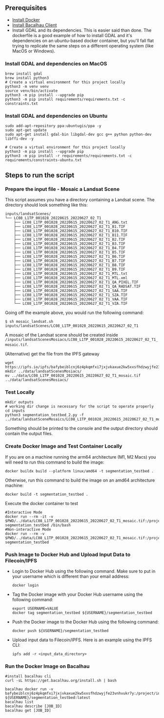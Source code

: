 ## Prerequisites
- [Install Docker](https://docs.docker.com/get-docker/)
- [Install Bacalhau Client](https://docs.bacalhau.org/getting-started/installation)
- Install GDAL and its dependencies.
This is easier said than done. The dockerfile is a good example of how to install GDAL and it's dependencies on an ubuntu-based docker container, but you'll fall flat trying to replicate the same steps on a different operating system (like MacOS or Windows).
### Install GDAL and dependencies on MacOS
```
brew install gdal
brew install python3
# Create a virtual environment for this project locally
python3 -m venv venv
source venv/bin/activate
python3 -m pip install --upgrade pip
python3 -m pip install requirements/requirements.txt -c constraints.txt
```

### Install GDAL and dependencies on Ubuntu
```
sudo add-apt-repository ppa:ubuntugis/ppa -y
sudo apt-get update
sudo apt-get install gdal-bin libgdal-dev gcc g++ python python-dev libffi-dev -y

# Create a virtual environment for this project locally
python3 -m pip install --upgrade pip 
python3 -m pip install -r requirements/requirements.txt -c requirements/constraints-ubuntu.txt
```

## Steps to run the script

### Prepare the input file - Mosaic a Landsat Scene
This script assumes you have a directory containing a Landsat scene. The directory should look something like this:
```shell
inputs/landsatScenes/
└── LC08_L1TP_001028_20220615_20220627_02_T1
    ├── LC08_L1TP_001028_20220615_20220627_02_T1_ANG.txt
    ├── LC08_L1TP_001028_20220615_20220627_02_T1_B1.TIF
    ├── LC08_L1TP_001028_20220615_20220627_02_T1_B10.TIF
    ├── LC08_L1TP_001028_20220615_20220627_02_T1_B11.TIF
    ├── LC08_L1TP_001028_20220615_20220627_02_T1_B2.TIF
    ├── LC08_L1TP_001028_20220615_20220627_02_T1_B3.TIF
    ├── LC08_L1TP_001028_20220615_20220627_02_T1_B4.TIF
    ├── LC08_L1TP_001028_20220615_20220627_02_T1_B5.TIF
    ├── LC08_L1TP_001028_20220615_20220627_02_T1_B6.TIF
    ├── LC08_L1TP_001028_20220615_20220627_02_T1_B7.TIF
    ├── LC08_L1TP_001028_20220615_20220627_02_T1_B8.TIF
    ├── LC08_L1TP_001028_20220615_20220627_02_T1_B9.TIF
    ├── LC08_L1TP_001028_20220615_20220627_02_T1_MTL.txt
    ├── LC08_L1TP_001028_20220615_20220627_02_T1_MTL.xml
    ├── LC08_L1TP_001028_20220615_20220627_02_T1_QA_PIXEL.TIF
    ├── LC08_L1TP_001028_20220615_20220627_02_T1_QA_RADSAT.TIF
    ├── LC08_L1TP_001028_20220615_20220627_02_T1_SAA.TIF
    ├── LC08_L1TP_001028_20220615_20220627_02_T1_SZA.TIF
    ├── LC08_L1TP_001028_20220615_20220627_02_T1_VAA.TIF
    └── LC08_L1TP_001028_20220615_20220627_02_T1_VZA.TIF
```
Going off the example above, you would run the following command:
```shell
$ sh mosaic_landsat.sh inputs/landsatScenes/LC08_L1TP_001028_20220615_20220627_02_T1
```

A mosaic of the Landsat scene should be created inside `/inputs/landsatScenesMosiacs/LC08_L1TP_001028_20220615_20220627_02_T1_mosaic.tif`.

(Alternative) get the file from the IPFS gateway
```shell
wget https://ipfs.io/ipfs/bafybeiblcnj6z4pkqmfxi7jxjvkaxue2kw5xxsfhdzwyjfe23vnhvukr7y/LC08_L1TP_001028_20220615_20220627_02_T1_mosaic.tif
mkdir ../data/landsatScenesMosiacs/
mv ../data/LC08_L1TP_001028_20220615_20220627_02_T1_mosaic.tif ../data/landsatScenesMosiacs/

```

### Test Locally
```shell
mkdir outputs
# working dir change is necessary for the script to operate properly
cd inputs
python3 segmentation_testbed_2.py -f ../data/landsatSceneMosaics/LC08_L1TP_001028_20220615_20220627_02_T1_mosaic.tif
```
Something should be printed to the console and the output directory should contain the output files.




### Create Docker Image and Test Container Locally
If you are on a machine running the arm64 architecture (M1, M2 Macs) you will need to run this command to build the image:
```shell
docker buildx build --platform linux/amd64 -t segmentation_testbed .
``` 
Otherwise, run this command to build the image on an amd64 architecture machine:
```shell
docker build -t segmentation_testbed .
```

Execute the docker container to test
```shell
#Interactive Mode
docker run --rm -it -v $PWD/../data/LC08_L1TP_001028_20220615_20220627_02_T1_mosaic.tif:/project/inputs/LC08_L1TP_001028_20220615_20220627_02_T1_mosaic.tif segmentation_testbed /bin/bash
#Non-interactive Mode
docker run --rm -v $PWD/../data/LC08_L1TP_001028_20220615_20220627_02_T1_mosaic.tif:/project/inputs/LC08_L1TP_001028_20220615_20220627_02_T1_mosaic.tif segmentation_testbed 
```
### Push Image to Docker Hub and Upload Input Data to Filecoin/IPFS

- Login to Docker Hub using the following command. Make sure to put in your username which is different than your email address:
    ```shell
    docker login
    ```
- Tag the Docker image with your Docker Hub username using the following command:
    ```shell
    export USERNAME=VALUE
    docker tag segmentation_testbed ${USERNAME}/segmentation_testbed
    ```
- Push the Docker image to the Docker Hub using the following command:
    ```shell
    docker push ${USERNAME}/segmentation_testbed
    ```
- Upload input data to Filecoin/IPFS. Here is an example using the IPFS CLI:
    ```shell
    ipfs add -r <input_data_directory>
    ```

### Run the Docker Image on Bacalhau
```shell
#install bacalhau cli
curl -sL https://get.bacalhau.org/install.sh | bash

bacalhau docker run -v bafybeiblcnj6z4pkqmfxi7jxjvkaxue2kw5xxsfhdzwyjfe23vnhvukr7y:/project/inputs/LC08_L1TP_001028_20220615_20220627_02_T1_mosaic.tif ${USERNAME}/segmentation_testbed:latest
bacalhau list
bacalhau describe [JOB_ID]
bacalhau get [JOB_ID]
```